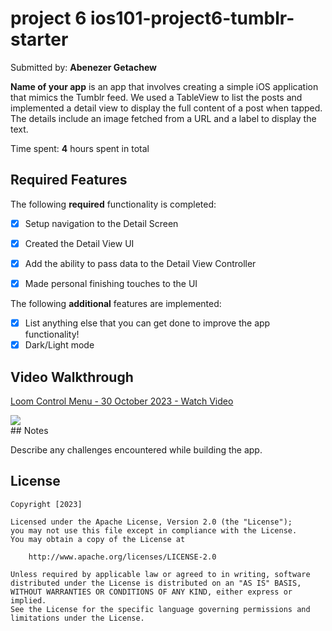 # project 6 ios101-project6-tumblr-starter

Submitted by: **Abenezer Getachew**

**Name of your app** is an app that involves creating a simple iOS application that mimics the Tumblr feed. We used a TableView to list the posts and implemented a detail view to display the full content of a post when tapped. The details include an image fetched from a URL and a label to display the text.

Time spent: **4** hours spent in total

## Required Features

The following **required** functionality is completed:

- [x] Setup navigation to the Detail Screen
- [x] Created the Detail View UI
- [x] Add the ability to pass data to the Detail View Controller
- [x] Made personal finishing touches to the UI


The following **additional** features are implemented:

- [x] List anything else that you can get done to improve the app functionality!
- [x] Dark/Light mode

## Video Walkthrough
<div>
    <a href="https://www.loom.com/share/03efe7e6a04345268c96d33637b26388">
      <p>Loom Control Menu - 30 October 2023 - Watch Video</p>
    </a>
    <a href="https://www.loom.com/share/03efe7e6a04345268c96d33637b26388">
      <img style="max-width:300px;" src="https://cdn.loom.com/sessions/thumbnails/03efe7e6a04345268c96d33637b26388-with-play.gif">
    </a>
  </div>
## Notes

Describe any challenges encountered while building the app.

## License

    Copyright [2023] 

    Licensed under the Apache License, Version 2.0 (the "License");
    you may not use this file except in compliance with the License.
    You may obtain a copy of the License at

        http://www.apache.org/licenses/LICENSE-2.0

    Unless required by applicable law or agreed to in writing, software
    distributed under the License is distributed on an "AS IS" BASIS,
    WITHOUT WARRANTIES OR CONDITIONS OF ANY KIND, either express or implied.
    See the License for the specific language governing permissions and
    limitations under the License.
